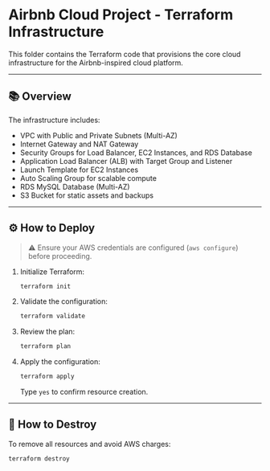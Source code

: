 # Airbnb Cloud Project - Terraform Infrastructure

This folder contains the Terraform code that provisions the core cloud infrastructure for the Airbnb-inspired cloud platform.

---

## 📚 Overview

The infrastructure includes:

- VPC with Public and Private Subnets (Multi-AZ)
- Internet Gateway and NAT Gateway
- Security Groups for Load Balancer, EC2 Instances, and RDS Database
- Application Load Balancer (ALB) with Target Group and Listener
- Launch Template for EC2 Instances
- Auto Scaling Group for scalable compute
- RDS MySQL Database (Multi-AZ)
- S3 Bucket for static assets and backups

---

## ⚙️ How to Deploy

> ⚠️ Ensure your AWS credentials are configured (`aws configure`) before proceeding.

1. Initialize Terraform:

    ```bash
    terraform init
    ```

2. Validate the configuration:

    ```bash
    terraform validate
    ```

3. Review the plan:

    ```bash
    terraform plan
    ```

4. Apply the configuration:

    ```bash
    terraform apply
    ```

    Type `yes` to confirm resource creation.

---

## 🛑 How to Destroy

To remove all resources and avoid AWS charges:

```bash
terraform destroy
